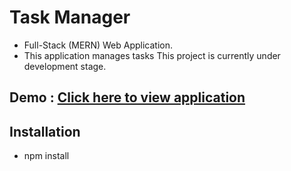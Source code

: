 # Task Manager

- Full-Stack (MERN) Web Application.
- This application manages tasks
  This project is currently under development stage.

## Demo : [Click here to view application](https://task-manager-nokha.herokuapp.com/dashboard)

## Installation

- npm install
